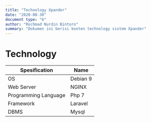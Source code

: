 ```yaml
---
title: "Technology Xpander"
date: "2020-08-30"
document type: "6"
author: "Rochmad Nurdin Bintoro"
summary: "Dokumen ini berisi konten technology sistem Xpander"
---
```


# **Technology**

|**Spesification**|**Name**|
|-----|------|
|OS|Debian 9|
|Web Server|NGINX|
|Programming Language|Php 7|
|Framework|Laravel|
|DBMS|Mysql|

